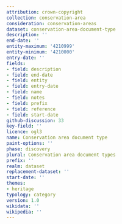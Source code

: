 ```yaml
---
attribution: crown-copyright
collection: conservation-area
consideration: conservation-areas
dataset: conservation-area-document-type
description: ''
end-date: ''
entity-maximum: '4210999'
entity-minimum: '4210000'
entry-date: ''
fields:
- field: description
- field: end-date
- field: entity
- field: entry-date
- field: name
- field: notes
- field: prefix
- field: reference
- field: start-date
github-discussion: 33
key-field: ''
licence: ogl3
name: Conservation area document type
paint-options: ''
phase: discovery
plural: Conservation area document types
prefix: ''
realm: dataset
replacement-dataset: ''
start-date: ''
themes:
- heritage
typology: category
version: 1.0
wikidata: ''
wikipedia: ''
---
```

